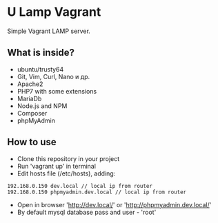 # U Lamp Vagrant 

Simple Vagrant LAMP server.

## What is inside?

- ubuntu/trusty64
- Git, Vim, Curl, Nano и др.
- Apache2
- PHP7 with some extensions
- MariaDb
- Node.js and NPM
- Composer
- phpMyAdmin

## How to use

- Clone this repository in your project
- Run 'vagrant up' in terminal
- Edit hosts file (/etc/hosts), adding:

````
192.168.0.150 dev.local // local ip from router
192.168.0.150 phpmyadmin.dev.local // local ip from router
````

- Open in browser 'http://dev.local/' or 'http://phpmyadmin.dev.local/'
- By default mysql database pass and user - 'root'


